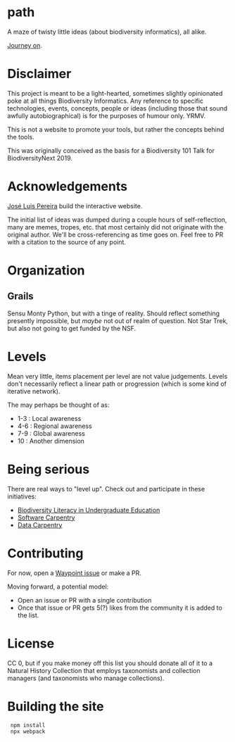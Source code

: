 # path

A maze of twisty little ideas (about biodiversity informatics), all alike.

[Journey on](https://mjy.github.io/path/).

# Disclaimer

This project is meant to be a light-hearted, sometimes slightly opinionated poke at all things Biodiversity Informatics. Any reference
to specific technologies, events, concepts, people or ideas (including those that sound awfully autobiographical) is for the purposes of humour only. YRMV.

This is not a website to promote your tools, but rather the concepts behind the tools.

This was originally conceived as the basis for a Biodiversity 101 Talk for BiodiversityNext 2019.

# Acknowledgements

[José Luis Pereira](https://github.com/jlpereira) build the interactive website.

The initial list of ideas was dumped during a couple hours of self-reflection, many are memes, tropes, etc.  that most certainly did not originate with the original author. We'll be cross-referencing as time goes on.  Feel free to PR with a citation to the source of any point.

# Organization
## Grails
Sensu Monty Python, but with a tinge of reality. Should reflect something presently impossible, but *maybe* not out of realm of question. Not Star Trek, but also not going to get funded by the NSF.

# Levels
Mean very little, items placement per level are not value judgements. Levels don't necessarily reflect a linear path or progression (which is some kind of iterative network).

The may perhaps be thought of as:
* 1-3 : Local awareness
* 4-6 : Regional awareness
* 7-9 : Global awareness
* 10 : Another dimension

# Being serious

There are real ways to "level up". Check out and participate in these initiatives:
* [Biodiversity Literacy in Undergraduate Education](https://www.biodiversityliteracy.com/)
* [Software Carpentry](https://software-carpentry.org )
* [Data Carpentry ](https://datacarpentry.org/)

# Contributing

For now, open a [Waypoint issue](https://github.com/mjy/path/issues/new?assignees=&labels=Waypoint&template=new-waypoint.md&title=%5BWaypoint+-+Level+N%5D) or make a PR.

Moving forward, a potential model: 

* Open an issue or PR with a single contribution
* Once that issue or PR gets 5(?) likes from the community it is added to the list.

# License
CC 0, but if you make money off this list you should donate all of it to a Natural History Collection that employs taxonomists and collection managers (and taxonomists who manage collections).

# Building the site

```
 npm install
 npx webpack
```




